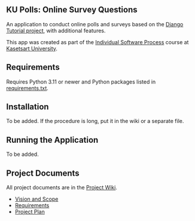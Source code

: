 ## KU Polls: Online Survey Questions 

An application to conduct online polls and surveys based
on the [Django Tutorial project](https://docs.djangoproject.com/en/4.1/), with
additional features.

This app was created as part of the [Individual Software Process](
https://cpske.github.io/ISP) course at [Kasetsart University](https://www.ku.ac.th).

## Requirements

Requires Python 3.11 or newer and Python packages listed in [requirements.txt](./requirements.txt).

## Installation

To be added. If the procedure is long, put it in the wiki or a separate file.

## Running the Application

To be added.

## Project Documents

All project documents are in the [Project Wiki](../../wiki/Home).

- [Vision and Scope](../../wiki/Vision%20and%20Scope)
- [Requirements](../../wiki/Requirements)
- [Project Plan](../../wiki/Project%20Plan)

  
